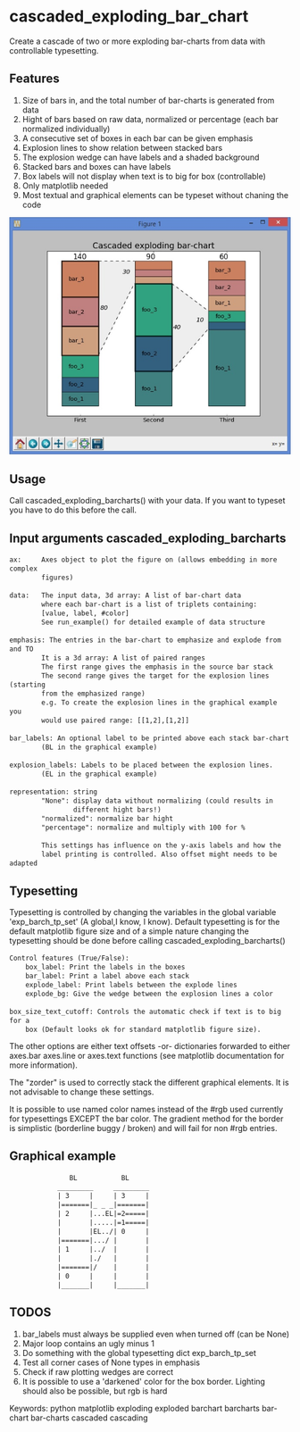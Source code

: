 # cascaded_exploding_bar_chart
Create a cascade of two or more exploding bar-charts from data with controllable typesetting.

## Features
1. Size of bars in, and the total number of bar-charts is generated from data
2. Hight of bars based on raw data, normalized or percentage (each bar normalized individually)
3. A consecutive set of boxes in each bar can be given emphasis
4. Explosion lines to show relation between stacked bars
5. The explosion wedge can have labels and a shaded background
6. Stacked bars and boxes can have labels
7. Box labels will not display when text is to big for box (controllable)
8. Only matplotlib needed
9. Most textual and graphical elements can be typeset without chaning the code

![See graphic below for an rough example](/example.jpg?raw=true "")    
    
## Usage
Call cascaded_exploding_barcharts() with your data. If you want to typeset you
have to do this before the call.

## Input arguments cascaded_exploding_barcharts

    ax:     Axes object to plot the figure on (allows embedding in more complex 
            figures)

    data:   The input data, 3d array: A list of bar-chart data
            where each bar-chart is a list of triplets containing:
            [value, label, #color]
            See run_example() for detailed example of data structure

    emphasis: The entries in the bar-chart to emphasize and explode from and TO
            It is a 3d array: A list of paired ranges
            The first range gives the emphasis in the source bar stack
            The second range gives the target for the explosion lines (starting
            from the emphasized range)
            e.g. To create the explosion lines in the graphical example you
            would use paired range: [[1,2],[1,2]] 

    bar_labels: An optional label to be printed above each stack bar-chart
            (BL in the graphical example)

    explosion_labels: Labels to be placed between the explosion lines. 
            (EL in the graphical example)

    representation: string
            "None": display data without normalizing (could results in 
                    different hight bars!)
            "normalized": normalize bar hight
            "percentage": normalize and multiply with 100 for %
            
            This settings has influence on the y-axis labels and how the 
            label printing is controlled. Also offset might needs to be adapted

## Typesetting

Typesetting is controlled by changing the variables in the global variable
 'exp_barch_tp_set' (A global,I know, I know).
Default typesetting is for the default matplotlib figure size and of a simple nature
changing the typesetting should be done before calling cascaded_exploding_barcharts()

    Control features (True/False):
        box_label: Print the labels in the boxes 
        bar_label: Print a label above each stack
        explode_label: Print labels between the explode lines
        explode_bg: Give the wedge between the explosion lines a color

    box_size_text_cutoff: Controls the automatic check if text is to big for a
        box (Default looks ok for standard matplotlib figure size).

The other options are either text offsets -or-
dictionaries forwarded to either axes.bar axes.line or axes.text functions 
(see matplotlib documentation for more information). 

The "zorder" is used to correctly stack the different graphical elements. It
is not advisable to change these settings.

It is possible to use named color names instead of the #rgb used currently for 
typesettings EXCEPT the bar color. The gradient method for the border
is simplistic (borderline buggy / broken) and will fail for non #rgb entries.

## Graphical example
```              
               BL           BL
            _________     _________ 
            | 3     |     | 3     |   
            |=======|_ _ _|=======|  
            | 2     |...EL|=2=====| 
            |       |.....|=1=====|
            |       |EL../| 0     |
            |=======|.../ |       |
            | 1     |../  |       |
            |       |./   |       |
            |=======|/    |       |
            | 0     |     |       |
            |_______|     |_______|
```

## TODOS
1. bar_labels must always be supplied even when turned off (can be None)
2. Major loop contains an ugly minus 1
3. Do something with the global typesetting dict exp_barch_tp_set
4. Test all corner cases of None types in emphasis
5. Check if raw plotting wedges are correct
6. It is possible to use a 'darkened' color for the box border. Lighting
   should also be possible, but rgb is hard
   
Keywords: python matplotlib exploding exploded barchart barcharts bar-chart bar-charts cascaded cascading 

